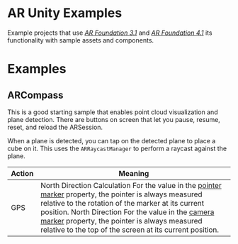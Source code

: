 # AR Unity Examples

Example projects that use [*AR Foundation 3.1*](https://docs.unity3d.com/Packages/com.unity.xr.arfoundation@3.1/manual/index.html) and [*AR Foundation 4.1*](https://docs.unity3d.com/Packages/com.unity.xr.arfoundation@4.1/manual/index.html) its functionality with sample assets and components.

# Examples

## ARCompass

This is a good starting sample that enables point cloud visualization and plane detection. There are buttons on screen that let you pause, resume, reset, and reload the ARSession.

When a plane is detected, you can tap on the detected plane to place a cube on it. This uses the `ARRaycastManager` to perform a raycast against the plane.

| Action | Meaning |
| ------ | ------- |
|    GPS     | North Direction Calculation For the value in the [pointer marker](https://storage.googleapis.com/fns-blog/public/frontend/assets/images/project/ar-compass/pointerMarker.png) property, the pointer is always measured relative to the rotation of the marker at its current position. North Direction For the value in the [camera marker](https://storage.googleapis.com/fns-blog/public/frontend/assets/images/project/ar-compass/cameraMarker.png) property, the pointer is always measured relative to the top of the screen at its current position.  |
